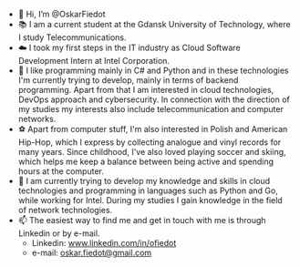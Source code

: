 - 👋 Hi, I’m @OskarFiedot
- 📚 I am a current student at the Gdansk University of Technology, where I study Telecommunications.
- :cloud: I took my first steps in the IT industry as Cloud Software Development Intern at Intel Corporation.
- 👀 I like programming mainly in C# and Python and in these technologies I'm currently trying to develop, mainly in terms of backend programming. 
Apart from that I am interested in cloud technologies, DevOps approach and cybersecurity. 
In connection with the direction of my studies my interests also include telecommunication and computer networks. 
- ⚽ Apart from computer stuff, I'm also interested in Polish and American Hip-Hop, which I express by collecting analogue and vinyl records for many years. 
Since childhood, I've also loved playing soccer and skiing, 
which helps me keep a balance between being active and spending hours at the computer.
- 🌱 I am currently trying to develop my knowledge and skills in cloud technologies and programming in languages such as Python and Go, while working for Intel. During my studies I gain knowledge in the field of network technologies.
- 📫 The easiest way to find me and get in touch with me is through Linkedin or by e-mail.
  - Linkedin: www.linkedin.com/in/ofiedot
  - e-mail: oskar.fiedot@gmail.com

<!---
OskarFiedot/OskarFiedot is a ✨ special ✨ repository because its `README.md` (this file) appears on your GitHub profile.
You can click the Preview link to take a look at your changes.
--->
